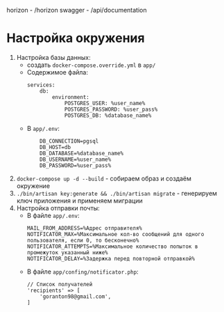 horizon - /horizon
swagger - /api/documentation

# Настройка окружения
1) Настройка базы данных:
    - создать `docker-compose.override.yml` в `app/`
    - Содержимое файла:
        ```
        services:
            db:
                environment:
                    POSTGRES_USER: %user_name%
                    POSTGRES_PASSWORD: %user_pass%
                    POSTGRES_DB: %database_name%
        ```
    - В `app/.env`:
        ``` 
            DB_CONNECTION=pgsql
            DB_HOST=db
            DB_DATABASE=%database_name%
            DB_USERNAME=%user_name%
            DB_PASSWORD=%user_pass%
        ```
2) `docker-compose up -d --build` - собираем образ и создаём окружение
3) `./bin/artisan key:generate && ./bin/artisan migrate` - генерируем ключ приложения и применяем миграции
4) Настройка отправки почты:
    - В файле `app/.env`:
        ```
        MAIL_FROM_ADDRESS=%Адрес отправителя%
        NOTIFICATOR_MAX=%Максимальное кол-во сообщений для одного пользователя, если 0, то бесконечно%
        NOTIFICATOR_ATTEMPTS=%Максимальное количество попыток в промежуток указанный ниже%
        NOTIFICATOR_DELAY=%Задержка перед повторной отправкой%
        ```
    - В файле `app/confing/notificator.php`:
        ```
        // Список получателей
        'recipients' => [
            'goranton98@gmail.com',
        ]
        ```
